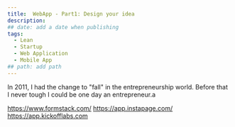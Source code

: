 ```yaml
---
title:  WebApp - Part1: Design your idea
description:
## date: add a date when publishing
tags:
  - Lean
  - Startup
  - Web Application
  - Mobile App
## path: add path
---
```


In 2011, I had the change to "fall" in the entrepreneurship world. Before that I never tough I could be one day an entrepreneur.a

https://www.formstack.com/
https://app.instapage.com/
https://app.kickofflabs.com
